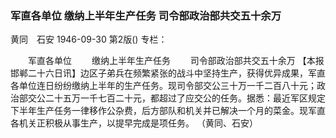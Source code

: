 ### 军直各单位  缴纳上半年生产任务  司令部政治部共交五十余万
黄同　石安
1946-09-30
第2版()
专栏：

　　军直各单位
　　缴纳上半年生产任务
　　司令部政治部共交五十余万
    【本报邯郸二十六日讯】边区子弟兵在频繁紧张的战斗中坚持生产，获得优异成果，军直各单位连日纷纷缴纳上半年的生产任务。现司令部交公三十万一千二百八十元；政治部交公二十五万一千七百二十元，都超过了应交公的任务。据悉：最近军区规定下半年生产任务一律移作公杂费，后方部队和机关并已解决一个月的菜金。现军直各机关正积极从事生产，以提早完成是项任务。
                                               （黄同、石安）
